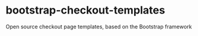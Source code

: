 # bootstrap-checkout-templates
Open source checkout page templates, based on the Bootstrap framework
